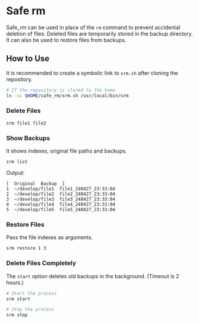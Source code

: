 # Safe rm
Safe_rm can be used in place of the `rm` command to prevent accidental deletion of files. Deleted files are temporarily stored in the backup directory. It can also be used to restore files from backups.

## How to Use
It is recommended to create a symbolic link to `srm.sh` after cloning the repository.
```bash
# If the repository is cloned to the home
ln -si $HOME/safe_rm/srm.sh /usr/local/bin/srm
```

### Delete Files
```
srm file1 file2
```

### Show Backups
It shows indexes, original file paths and backups.
```
srm list
```
Output:
```
[  Original  Backup  ]
1  ~/develop/file1  file1_240427_23:33:04
2  ~/develop/file2  file2_240427_23:33:04
3  ~/develop/file3  file3_240427_23:33:04
4  ~/develop/file4  file4_240427_23:33:04
5  ~/develop/file5  file5_240427_23:33:04
```

### Restore Files
Pass the file indexes as arguments.
```
srm restore 1 3
```

### Delete Files Completely
The `start` option deletes old backups in the background. (Timeout is 2 hours.)
```bash
# Start the process
srm start

# Stop the process
srm stop
```

